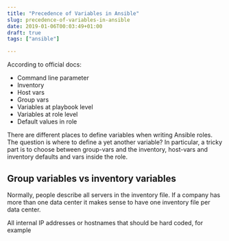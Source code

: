 ```yaml
---
title: "Precedence of Variables in Ansible"
slug: precedence-of-variables-in-ansible
date: 2019-01-06T00:03:49+01:00
draft: true
tags: ["ansible"]

---
```


According to official docs:

- Command line parameter
- Inventory
- Host vars
- Group vars
- Variables at playbook level
- Variables at role level
- Default values in role

There are different places to define variables when writing Ansible roles. 
The question is where to define a yet another variable?
In particular, a tricky part is to choose between group-vars and the inventory, host-vars and inventory defaults and vars inside the role.

## Group variables vs inventory variables

Normally, people describe all servers in the inventory file. 
If a company has more than one data center it makes sense to have one inventory file per data center. 

All internal IP addresses or hostnames that should be hard coded, for example
